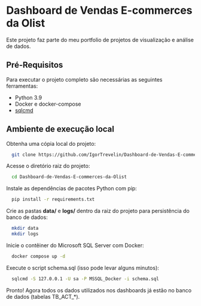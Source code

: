 # Dashboard de Vendas E-commerces da Olist

Este projeto faz parte do meu portfolio de projetos de visualização e análise de dados.

## Pré-Requisitos

Para executar o projeto completo são necessárias as seguintes ferramentas:

- Python 3.9
- Docker e docker-compose
- [sqlcmd](https://learn.microsoft.com/en-us/sql/tools/sqlcmd-utility)

## Ambiente de execução local

Obtenha uma cópia local do projeto:

```bash
  git clone https://github.com/IgorTrevelin/Dashboard-de-Vendas-E-commerces-da-Olist.git
```

Acesse o diretório raiz do projeto:

```bash
  cd Dashboard-de-Vendas-E-commerces-da-Olist
```

Instale as dependências de pacotes Python com pip:

```bash
  pip install -r requirements.txt
```

Crie as pastas **data/** e **logs/** dentro da raiz do projeto para persistência do banco de dados:

```bash
  mkdir data
  mkdir logs
```

Inicie o contêiner do Microsoft SQL Server com Docker:

```bash
  docker compose up -d
```

Execute o script schema.sql (isso pode levar alguns minutos):

```bash
  sqlcmd -S 127.0.0.1 -U sa -P MSSQL_Docker -i schema.sql
```

Pronto! Agora todos os dados utilizados nos dashboards já estão no banco de dados (tabelas TB_ACT\_\*).
